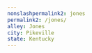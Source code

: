 ```yaml
---
﻿nonslashpermalink2: jones
permalink2: /jones/
alley: Jones
city: Pikeville
state: Kentucky
---
```

